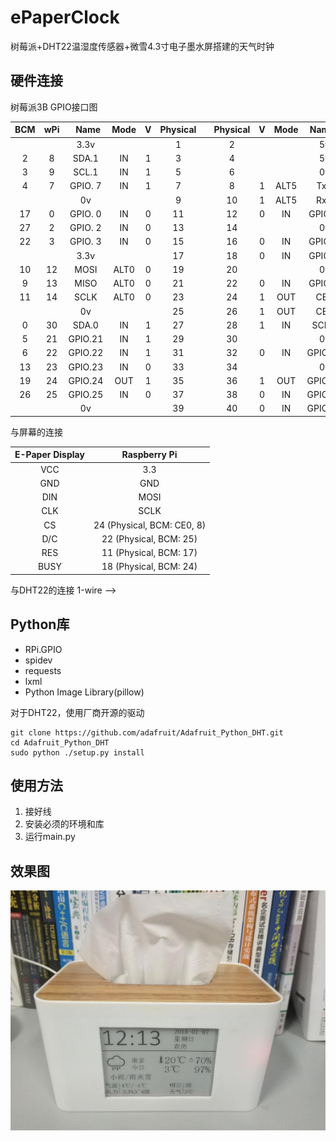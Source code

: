 # ePaperClock
树莓派+DHT22温湿度传感器+微雪4.3寸电子墨水屏搭建的天气时钟

## 硬件连接
树莓派3B GPIO接口图

 | BCM | wPi |   Name  | Mode | V | Physical ||Physical | V | Mode | Name    | wPi | BCM |
 |:-:|:-:|:-:|:-:|:-:|:-:|:-:|:-:|:-:|:-:|:-:|:-:|:-:|
 |     |     |3.3v |      |   |  1 || 2|   |      | 5v|     |     |
 |   2 |   8 |   SDA.1 |   IN | 1 |  3 || 4  |   |      | 5v      |     |     |
 |   3 |   9 |   SCL.1 |   IN | 1 |  5 || 6  |   |      | 0v      |     |     |
 |   4 |   7 | GPIO. 7 |   IN | 1 |  7 || 8  | 1 | ALT5 | TxD     | 15  | 14  |
 |     |     |      0v |      |   |  9 || 10 | 1 | ALT5 | RxD     | 16  | 15  |
 |  17 |   0 | GPIO. 0 |   IN | 0 | 11 || 12 | 0 | IN   | GPIO. 1 | 1   | 18  |
 |  27 |   2 | GPIO. 2 |   IN | 0 | 13 || 14 |   |      | 0v      |     |     |
 |  22 |   3 | GPIO. 3 |   IN | 0 | 15 || 16 | 0 | IN   | GPIO. 4 | 4   | 23  |
 |     |     |    3.3v |      |   | 17 || 18 | 0 | IN   | GPIO. 5 | 5   | 24  |
 |  10 |  12 |    MOSI | ALT0 | 0 | 19 || 20 |   |      | 0v      |     |     |
 |   9 |  13 |    MISO | ALT0 | 0 | 21 || 22 | 0 | IN   | GPIO. 6 | 6   | 25  |
 |  11 |  14 |    SCLK | ALT0 | 0 | 23 || 24 | 1 | OUT  | CE0     | 10  | 8   |
 |     |     |      0v |      |   | 25 || 26 | 1 | OUT  | CE1     | 11  | 7   |
 |   0 |  30 |   SDA.0 |   IN | 1 | 27 || 28 | 1 | IN   | SCL.0   | 31  | 1   |
 |   5 |  21 | GPIO.21 |   IN | 1 | 29 || 30 |   |      | 0v      |     |     |
 |   6 |  22 | GPIO.22 |   IN | 1 | 31 || 32 | 0 | IN   | GPIO.26 | 26  | 12  |
 |  13 |  23 | GPIO.23 |   IN | 0 | 33 || 34 |   |      | 0v      |     |     |
 |  19 |  24 | GPIO.24 |  OUT | 1 | 35 || 36 | 1 | OUT  | GPIO.27 | 27  | 16  |
 |  26 |  25 | GPIO.25 |   IN | 0 | 37 || 38 | 0 | IN   | GPIO.28 | 28  | 20  |
 |     |     |      0v |      |   | 39 || 40 | 0 | IN   | GPIO.29 | 29  | 21  |

与屏幕的连接

 |E-Paper Display | Raspberry Pi |
 |:-:|:-:|
 | VCC | 3.3 |
 | GND | GND |
 | DIN | MOSI |
 | CLK | SCLK |
 | CS | 24 (Physical, BCM: CE0, 8) |
 | D/C | 22 (Physical, BCM: 25) |
 | RES | 11 (Physical, BCM: 17) |
 | BUSY| 18 (Physical, BCM: 24) |
 
 与DHT22的连接
 1-wire ——> 
 
 ## Python库
 
 - RPi.GPIO
 - spidev
 - requests
 - lxml
 - Python Image Library(pillow)
 
 对于DHT22，使用厂商开源的驱动
 ```
 git clone https://github.com/adafruit/Adafruit_Python_DHT.git  
 cd Adafruit_Python_DHT  
 sudo python ./setup.py install 
 ```
 
 ## 使用方法
 1. 接好线
 2. 安装必须的环境和库
 3. 运行main.py
 
 ## 效果图
 ![效果图](./IMG.jpg)
